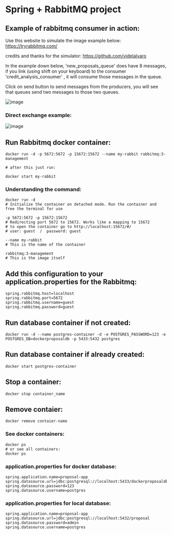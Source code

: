 # Spring + RabbitMQ project

## Example of rabbitmq consumer in action:

Use this website to simulate the image example below:
https://tryrabbitmq.com/

credits and thanks for the simulator: https://github.com/videlalvaro

In the example down below, 'new_proposals_queue' does have 8 messages, if you link (using shift on your keyboard) to the consumer 'credit_analysis_consumer' , it will consume those messages in the queue.

Click on send button to send messages from the producers, you will see that queues send two messages to those two queues.

![image](https://github.com/user-attachments/assets/a1269651-66a0-4bfe-b122-46623879bf13)

### Direct exchange example:

![image](https://github.com/user-attachments/assets/76beffd0-2bdf-420c-aa83-133b9efadab9)


## Run Rabbitmq docker container:

```
docker run -d -p 5672:5672 -p 15672:15672 --name my-rabbit rabbitmq:3-management

# after this just run:

docker start my-rabbit
```

### Understanding the command:

```
docker run -d
# Initialize the container on detached mode. Run the container and free the terminal for use

-p 5672:5672 -p 15672:15672
# Redirecting port 5672 to 15672. Works like a mapping to 15672
# to open the container go to http://localhost:15672/#/
# user: guest  /  password: guest

--name my-rabbit
# This is the name of the container

rabbitmq:3-management
# This is the image itself
```

## Add this configuration to your application.properties for the Rabbitmq:

```
spring.rabbitmq.host=localhost
spring.rabbitmq.port=5672
spring.rabbitmq.username=guest
spring.rabbitmq.password=guest
```

## Run database container if not created:

```
docker run -d --name postgres-container -d -e POSTGRES_PASSWORD=123 -e POSTGRES_DB=dockerproposaldb -p 5433:5432 postgres
```

## Run database container if already created:

```
docker start postgres-container
```

## Stop a container:

```
docker stop container_name
```


## Remove contaier:

```
docker remove contaier-name
```

### See docker containers:

```
docker ps
# or see all containers:
docker ps
```

### application.properties for docker database:

```
spring.application.name=proposal-app
spring.datasource.url=jdbc:postgresql://localhost:5433/dockerproposaldb
spring.datasource.password=123
spring.datasource.username=postgres
```

### application.properties for local database:

```
spring.application.name=proposal-app
spring.datasource.url=jdbc:postgresql://localhost:5432/proposal
spring.datasource.password=admin
spring.datasource.username=postgres
```
